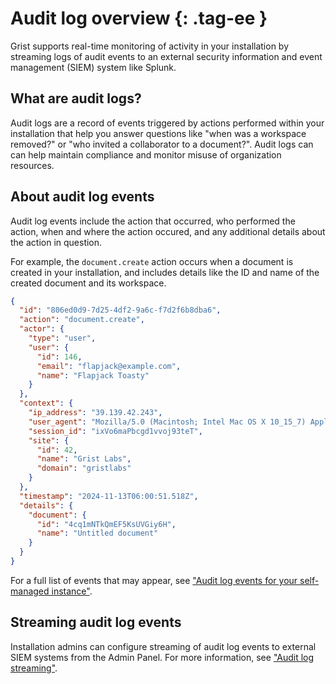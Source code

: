 # Audit log overview {: .tag-ee }

Grist supports real-time monitoring of activity in your installation by
streaming logs of audit events to an external security information and event
management (SIEM) system like Splunk.

## What are audit logs?

Audit logs are a record of events triggered by actions performed within your
installation that help you answer questions like "when was a workspace
removed?" or "who invited a collaborator to a document?". Audit logs can
can help maintain compliance and monitor misuse of organization resources.

## About audit log events

Audit log events include the action that occurred, who performed the action,
when and where the action occured, and any additional details about the action
in question.

For example, the `document.create` action occurs when a document is created
in your installation, and includes details like the ID and name of the created
document and its workspace.

```json
{
  "id": "806ed0d9-7d25-4df2-9a6c-f7d2f6b8dba6",
  "action": "document.create",
  "actor": {
    "type": "user",
    "user": {
      "id": 146,
      "email": "flapjack@example.com",
      "name": "Flapjack Toasty"
    }
  },
  "context": {
    "ip_address": "39.139.42.243",
    "user_agent": "Mozilla/5.0 (Macintosh; Intel Mac OS X 10_15_7) AppleWebKit/537.36 (KHTML, like Gecko) Chrome/130.0.0.0 Safari/537.36",
    "session_id": "ixVo6maPbcgd1vvoj93teT",
    "site": {
      "id": 42,
      "name": "Grist Labs",
      "domain": "gristlabs"
    }
  },
  "timestamp": "2024-11-13T06:00:51.518Z",
  "details": {
    "document": {
      "id": "4cq1mNTkQmEF5KsUVGiy6H",
      "name": "Untitled document"
    }
  }
}
```

For a full list of events that may appear, see
["Audit log events for your self-managed instance"](audit-log-events.md).

## Streaming audit log events

Installation admins can configure streaming of audit log events to external
SIEM systems from the Admin Panel. For more information, see
["Audit log streaming"](audit-log-streaming.md).
